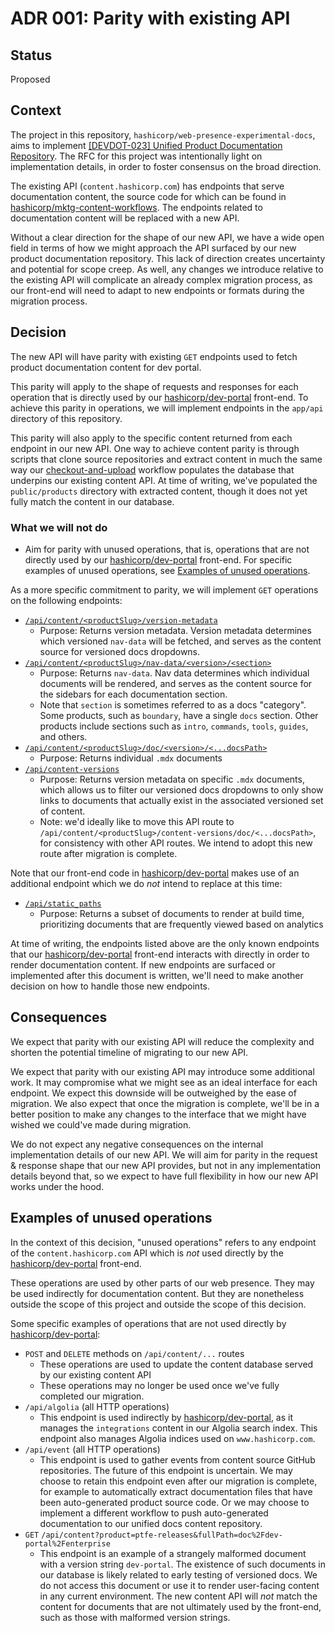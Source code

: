 # ADR 001: Parity with existing API

## Status

Proposed

## Context

The project in this repository, `hashicorp/web-presence-experimental-docs`, aims to implement [[DEVDOT-023] Unified Product Documentation Repository](https://docs.google.com/document/d/1p8kOqySttvWUVfn7qiC4wGBR73LMBGMelwLt69pM3FQ/edit). The RFC for this project was intentionally light on implementation details, in order to foster consensus on the broad direction.

The existing API (`content.hashicorp.com`) has endpoints that serve documentation content, the source code for which can be found in [hashicorp/mktg-content-workflows](https://github.com/hashicorp/mktg-content-workflows/blob/main/api/content.ts). The endpoints related to documentation content will be replaced with a new API.

Without a clear direction for the shape of our new API, we have a wide open field in terms of how we might approach the API surfaced by our new product documentation repository. This lack of direction creates uncertainty and potential for scope creep. As well, any changes we introduce relative to the existing API will complicate an already complex migration process, as our front-end will need to adapt to new endpoints or formats during the migration process.

## Decision

The new API will have parity with existing `GET` endpoints used to fetch product documentation content for dev portal.

This parity will apply to the shape of requests and responses for each operation that is directly used by our [hashicorp/dev-portal](https://github.com/hashicorp/dev-portal) front-end. To achieve this parity in operations, we will implement endpoints in the `app/api` directory of this repository.

This parity will also apply to the specific content returned from each endpoint in our new API. One way to achieve content parity is through scripts that clone source repositories and extract content in much the same way our [checkout-and-upload](https://github.com/hashicorp/mktg-content-workflows/tree/main/workflows/checkout-and-upload) workflow populates the database that underpins our existing content API. At time of writing, we've populated the `public/products` directory with extracted content, though it does not yet fully match the content in our database.

### What we will not do

- Aim for parity with unused operations, that is, operations that are not directly used by our [hashicorp/dev-portal](https://github.com/hashicorp/dev-portal) front-end. For specific examples of unused operations, see [Examples of unused operations](#examples-of-unused-operations).

As a more specific commitment to parity, we will implement `GET` operations on the following endpoints:

- [`/api/content/<productSlug>/version-metadata`](https://github.com/hashicorp/mktg-content-workflows/blob/01c3c1bd8c1be5d0d036835f90d191b2b1cca3a1/api/content.ts#L41)
  - Purpose: Returns version metadata. Version metadata determines which versioned `nav-data` will be fetched, and serves as the content source for versioned docs dropdowns.
- [`/api/content/<productSlug>/nav-data/<version>/<section>`](https://github.com/hashicorp/mktg-content-workflows/blob/01c3c1bd8c1be5d0d036835f90d191b2b1cca3a1/api/content.ts#L41)
  - Purpose: Returns `nav-data`. Nav data determines which individual documents will be rendered, and serves as the content source for the sidebars for each documentation section.
  - Note that `section` is sometimes referred to as a docs "category". Some products, such as `boundary`, have a single `docs` section. Other products include sections such as `intro`, `commands`, `tools`, `guides`, and others.
- [`/api/content/<productSlug>/doc/<version>/<...docsPath>`](https://github.com/hashicorp/mktg-content-workflows/blob/01c3c1bd8c1be5d0d036835f90d191b2b1cca3a1/api/content.ts#L41)
  - Purpose: Returns individual `.mdx` documents
- [`/api/content-versions`](https://github.com/hashicorp/mktg-content-workflows/blob/01c3c1bd8c1be5d0d036835f90d191b2b1cca3a1/api/content-versions.ts)
  - Purpose: Returns version metadata on specific `.mdx` documents, which allows us to filter our versioned docs dropdowns to only show links to documents that actually exist in the associated versioned set of content.
  - Note: we'd ideally like to move this API route to `/api/content/<productSlug>/content-versions/doc/<...docsPath>`, for consistency with other API routes. We intend to adopt this new route after migration is complete.

Note that our front-end code in [hashicorp/dev-portal](https://github.com/hashicorp/dev-portal) makes use of an additional endpoint which we do _not_ intend to replace at this time:

- [`/api/static_paths`](https://github.com/hashicorp/mktg-content-workflows/blob/01c3c1bd8c1be5d0d036835f90d191b2b1cca3a1/api/static_paths.ts)
  - Purpose: Returns a subset of documents to render at build time, prioritizing documents that are frequently viewed based on analytics

At time of writing, the endpoints listed above are the only known endpoints that our [hashicorp/dev-portal](https://github.com/hashicorp/dev-portal) front-end interacts with directly in order to render documentation content. If new endpoints are surfaced or implemented after this document is written, we'll need to make another decision on how to handle those new endpoints.

## Consequences

We expect that parity with our existing API will reduce the complexity and shorten the potential timeline of migrating to our new API.

We expect that parity with our existing API may introduce some additional work. It may compromise what we might see as an ideal interface for each endpoint. We expect this downside will be outweighed by the ease of migration. We also expect that once the migration is complete, we'll be in a better position to make any changes to the interface that we might have wished we could've made during migration.

We do not expect any negative consequences on the internal implementation details of our new API. We will aim for parity in the request & response shape that our new API provides, but not in any implementation details beyond that, so we expect to have full flexibility in how our new API works under the hood.

## Examples of unused operations

In the context of this decision, "unused operations" refers to any endpoint of the `content.hashicorp.com` API which is _not_ used directly by the [hashicorp/dev-portal](https://github.com/hashicorp/dev-portal) front-end.

These operations are used by other parts of our web presence. They may be used indirectly for documentation content. But they are nonetheless outside the scope of this project and outside the scope of this decision.

Some specific examples of operations that are not used directly by [hashicorp/dev-portal](https://github.com/hashicorp/dev-portal):

- `POST` and `DELETE` methods on `/api/content/...` routes
  - These operations are used to update the content database served by our existing content API
  - These operations may no longer be used once we've fully completed our migration.
- `/api/algolia` (all HTTP operations)
  - This endpoint is used indirectly by [hashicorp/dev-portal](https://github.com/hashicorp/dev-portal), as it manages the `integrations` content in our Algolia search index. This endpoint also manages Algolia indices used on `www.hashicorp.com`.
- `/api/event` (all HTTP operations)
  - This endpoint is used to gather events from content source GitHub repositories. The future of this endpoint is uncertain. We may choose to retain this endpoint even after our migration is complete, for example to automatically extract documentation files that have been auto-generated product source code. Or we may choose to implement a different workflow to push auto-generated documentation to our unified docs content repository.
- `GET` `/api/content?product=ptfe-releases&fullPath=doc%2Fdev-portal%2Fenterprise`
  - This endpoint is an example of a strangely malformed document with a version string `dev-portal`. The existence of such documents in our database is likely related to early testing of versioned docs. We do not access this document or use it to render user-facing content in any current environment. The new content API will _not_ match the content for documents that are not ultimately used by the front-end, such as those with malformed version strings.

